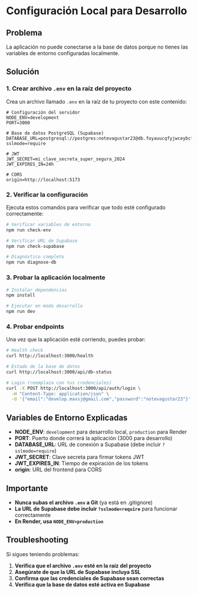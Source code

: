 # Configuración Local para Desarrollo

## Problema
La aplicación no puede conectarse a la base de datos porque no tienes las variables de entorno configuradas localmente.

## Solución

### 1. Crear archivo `.env` en la raíz del proyecto

Crea un archivo llamado `.env` en la raíz de tu proyecto con este contenido:

```env
# Configuración del servidor
NODE_ENV=development
PORT=3000

# Base de datos PostgreSQL (Supabase)
DATABASE_URL=postgresql://postgres:notevagustar23@db.foyauucqfyjwceybcfud.supabase.co:5432/postgres?sslmode=require

# JWT
JWT_SECRET=mi_clave_secreta_super_segura_2024
JWT_EXPIRES_IN=24h

# CORS
origin=http://localhost:5173
```

### 2. Verificar la configuración

Ejecuta estos comandos para verificar que todo esté configurado correctamente:

```bash
# Verificar variables de entorno
npm run check-env

# Verificar URL de Supabase
npm run check-supabase

# Diagnóstico completo
npm run diagnose-db
```

### 3. Probar la aplicación localmente

```bash
# Instalar dependencias
npm install

# Ejecutar en modo desarrollo
npm run dev
```

### 4. Probar endpoints

Una vez que la aplicación esté corriendo, puedes probar:

```bash
# Health check
curl http://localhost:3000/health

# Estado de la base de datos
curl http://localhost:3000/api/db-status

# Login (reemplaza con tus credenciales)
curl -X POST http://localhost:3000/api/auth/login \
  -H "Content-Type: application/json" \
  -d '{"email":"develop.maxsj@gmail.com","password":"notevagustar23"}'
```

## Variables de Entorno Explicadas

- **NODE_ENV**: `development` para desarrollo local, `production` para Render
- **PORT**: Puerto donde correrá la aplicación (3000 para desarrollo)
- **DATABASE_URL**: URL de conexión a Supabase (debe incluir `?sslmode=require`)
- **JWT_SECRET**: Clave secreta para firmar tokens JWT
- **JWT_EXPIRES_IN**: Tiempo de expiración de los tokens
- **origin**: URL del frontend para CORS

## Importante

- **Nunca subas el archivo `.env` a Git** (ya está en .gitignore)
- **La URL de Supabase debe incluir `?sslmode=require`** para funcionar correctamente
- **En Render, usa `NODE_ENV=production`**

## Troubleshooting

Si sigues teniendo problemas:

1. **Verifica que el archivo `.env` esté en la raíz del proyecto**
2. **Asegúrate de que la URL de Supabase incluya SSL**
3. **Confirma que las credenciales de Supabase sean correctas**
4. **Verifica que la base de datos esté activa en Supabase** 